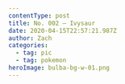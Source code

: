 ```yaml
---
contentType: post
title: No. 002 – Ivysaur
date: 2020-04-15T22:57:21.987Z
author: Zach
categories:
  - tag: pic
  - tag: pokemon
heroImage: bulba-bg-w-01.png
---
```

